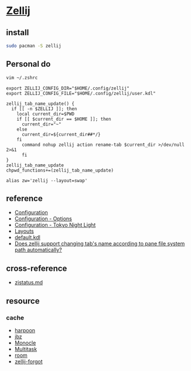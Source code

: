 # [Zellij](https://github.com/zellij-org/zellij)

## install

```sh
sudo pacman -S zellij
```

## Personal do

```sh
vim ~/.zshrc
```

```
export ZELLIJ_CONFIG_DIR="$HOME/.config/zellij"
export ZELLIJ_CONFIG_FILE="$HOME/.config/zellij/user.kdl"

zellij_tab_name_update() {
  if [[ -n $ZELLIJ ]]; then
    local current_dir=$PWD
    if [[ $current_dir == $HOME ]]; then
      current_dir="~"
    else
      current_dir=${current_dir##*/}
    fi
      command nohup zellij action rename-tab $current_dir >/dev/null 2>&1
      fi
}
zellij_tab_name_update
chpwd_functions+=(zellij_tab_name_update)

alias zw='zellij --layout=swap'
```

## reference

- [Configuration](https://zellij.dev/documentation/configuration)
- [Configuration - Options](https://zellij.dev/documentation/options)
- [Configuration - Tokyo Night Light](https://zellij.dev/documentation/theme-gallery#tokyo-night-light)
- [Layouts](https://zellij.dev/documentation/layouts)
- [default.kdl](https://github.com/zellij-org/zellij/blob/main/zellij-utils/assets/config/default.kdl)
- [Does zellij support changing tab's name according to pane file system path automatically?](https://www.reddit.com/r/zellij/comments/10skez0/does_zellij_support_changing_tabs_name_according/)

## cross-reference

- [zjstatus.md](/bin/_arch/zellij/zjstatus.md)

## resource

### cache

- [harpoon](https://github.com/Nacho114/harpoon)
- [jbz](https://github.com/nim65s/jbz)
- [Monocle](https://github.com/imsnif/monocle)
- [Multitask](https://github.com/imsnif/multitask)
- [room](https://github.com/rvcas/room)
- [zellij-forgot](https://github.com/karimould/zellij-forgot)
